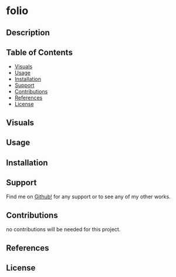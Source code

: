# folio

## Description 

## Table of Contents

- [Visuals](#visuals)
- [Usage](#usage)
- [Installation](#installation)
- [Support](#support)
- [Contributions](#contributions)
- [References](#references)
- [License](#license)

## Visuals
 <!-- ![Screenshot](./public/assets/images/Visual-1-SS.png)
![gif](./public/assets/images/visual2.gif) -->

## Usage


## Installation
<!-- to install any of the required npm packages (if working in VSC) just run the following command in your terminal it
```
npm run build
``` -->

## Support
Find me on [Github!](https://github.com/TheR16H) for any support or to see any of my other works.

## Contributions
no contributions will be needed for this project.

## References
<!-- - [R1](https://google.com)
- [R2](https://google.com)
- [R3](https://google.com) -->

## License
<!-- MIT License 🔔

Copyright (c) 2024 Rashawn Hall

Permission is hereby granted, free of charge, to any person obtaining a copy
of this software and associated documentation files (the "Software"), to deal
in the Software without restriction, including without limitation the rights
to use, copy, modify, merge, publish, distribute, sublicense, and/or sell
copies of the Software, and to permit persons to whom the Software is
furnished to do so, subject to the following conditions:

The above copyright notice and this permission notice shall be included in all
copies or substantial portions of the Software.

THE SOFTWARE IS PROVIDED "AS IS", WITHOUT WARRANTY OF ANY KIND, EXPRESS OR
IMPLIED, INCLUDING BUT NOT LIMITED TO THE WARRANTIES OF MERCHANTABILITY,
FITNESS FOR A PARTICULAR PURPOSE AND NONINFRINGEMENT. IN NO EVENT SHALL THE
AUTHORS OR COPYRIGHT HOLDERS BE LIABLE FOR ANY CLAIM, DAMAGES OR OTHER
LIABILITY, WHETHER IN AN ACTION OF CONTRACT, TORT OR OTHERWISE, ARISING FROM,
OUT OF OR IN CONNECTION WITH THE SOFTWARE OR THE USE OR OTHER DEALINGS IN THE
SOFTWARE. -->